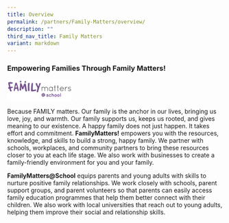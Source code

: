 ```yaml
---
title: Overview
permalink: /partners/Family-Matters/overview/
description: ""
third_nav_title: Family Matters
variant: markdown
---
```

<h3>Empowering Families Through Family Matters!</h3>

<img alt="Family Matters" src="/images/fam.png" style="width:30%">

<p>Because FAMILY matters. Our family is the anchor in our lives, bringing us love, joy, and warmth. Our family supports us, keeps us rooted, and gives meaning to our existence. A happy family does not just happen. It takes effort and commitment. <strong>FamilyMatters!</strong> empowers you with the resources, knowledge, and skills to build a strong, happy family. We partner with schools, workplaces, and community partners to bring these resources closer to you at each life stage. We also work with businesses to create a family-friendly environment for you and your family.</p>

<p><strong>FamilyMatters@School</strong> equips parents and young adults with skills to nurture positive family relationships. We work closely with schools, parent support groups, and parent volunteers so that parents can easily access family education programmes that help them better connect with their children. We also work with local universities that reach out to young adults, helping them improve their social and relationship skills.</p>
